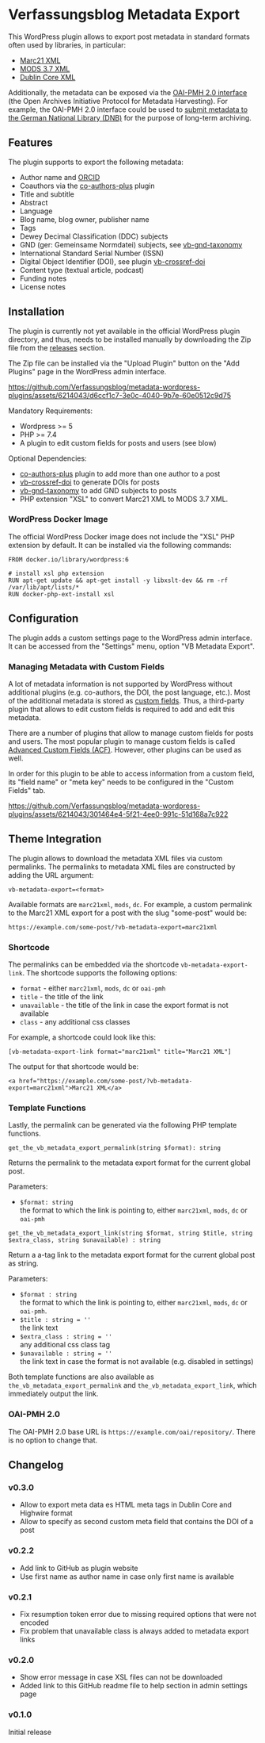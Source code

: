 # Verfassungsblog Metadata Export

This WordPress plugin allows to export post metadata in standard formats often used by libraries, in particular:

- [Marc21 XML](http://www.loc.gov/standards/marcxml/)
- [MODS 3.7 XML](https://www.loc.gov/standards/mods/)
- [Dublin Core XML](https://www.dublincore.org/schemas/xmls/)

Additionally, the metadata can be exposed via the [OAI-PMH 2.0 interface](https://www.openarchives.org/pmh/) (the Open Archives Initiative Protocol for Metadata Harvesting). For example, the OAI-PMH 2.0 interface could be used to [submit metadata to the German National Library (DNB)](https://www.dnb.de/DE/Professionell/Sammeln/Unkoerperliche_Medienwerke/unkoerperliche_medienwerke_node.html) for the purpose of long-term archiving.

## Features

The plugin supports to export the following metadata:

- Author name and [ORCID](https://orcid.org)
- Coauthors via the [co-authors-plus](https://de.wordpress.org/plugins/co-authors-plus/) plugin
- Title and subtitle
- Abstract
- Language
- Blog name, blog owner, publisher name
- Tags
- Dewey Decimal Classification (DDC) subjects
- GND (ger: Gemeinsame Normdatei) subjects, see [vb-gnd-taxonomy](https://github.com/Verfassungsblog/metadata-wordpress-plugins/tree/main/code/packages/vb-gnd-taxonomy)
- International Standard Serial Number (ISSN)
- Digital Object Identifier (DOI), see plugin
[vb-crossref-doi](https://github.com/Verfassungsblog/metadata-wordpress-plugins/tree/main/code/packages/vb-crossref-doi)
- Content type (textual article, podcast)
- Funding notes
- License notes

## Installation

The plugin is currently not yet available in the official WordPress plugin directory, and thus, needs to be installed manually by downloading the Zip file from the [releases](https://github.com/Verfassungsblog/metadata-wordpress-plugins/releases) section.

The Zip file can be installed via the "Upload Plugin" button on the "Add Plugins" page in the WordPress admin interface.

https://github.com/Verfassungsblog/metadata-wordpress-plugins/assets/6214043/d6ccf1c7-3e0c-4040-9b7e-60e0512c9d75

Mandatory Requirements:
- Wordpress >= 5
- PHP >= 7.4
- A plugin to edit custom fields for posts and users (see blow)

Optional Dependencies:
- [co-authors-plus](https://de.wordpress.org/plugins/co-authors-plus/) plugin to add more than one author to a post
- [vb-crossref-doi](https://github.com/Verfassungsblog/metadata-wordpress-plugins/tree/main/code/packages/vb-crossref-doi) to generate DOIs for posts
- [vb-gnd-taxonomy](https://github.com/Verfassungsblog/metadata-wordpress-plugins/tree/main/code/packages/vb-gnd-taxonomy) to add GND subjects to posts
- PHP extension "XSL" to convert Marc21 XML to MODS 3.7 XML.


### WordPress Docker Image

The official WordPress Docker image does not include the "XSL" PHP extension by default. It can be installed via the following commands:

```Docker
FROM docker.io/library/wordpress:6

# install xsl php extension
RUN apt-get update && apt-get install -y libxslt-dev && rm -rf /var/lib/apt/lists/*
RUN docker-php-ext-install xsl
```



## Configuration

The plugin adds a custom settings page to the WordPress admin interface. It can be accessed from the "Settings" menu, option "VB Metadata Export".

### Managing Metadata with Custom Fields

A lot of metadata information is not supported by WordPress without additional plugins (e.g. co-authors, the DOI, the post language, etc.). Most of the additional metadata is stored as [custom fields](https://wordpress.org/documentation/article/assign-custom-fields/). Thus, a third-party plugin that allows to edit custom fields is required to add and edit this metadata.

There are a number of plugins that allow to manage custom fields for posts and users. The most popular plugin to manage custom fields is called [Advanced Custom Fields (ACF)](https://wordpress.org/plugins/advanced-custom-fields/). However, other plugins can be used as well.

In order for this plugin to be able to access information from a custom field, its "field name" or "meta key" needs to be configured in the "Custom Fields" tab.

https://github.com/Verfassungsblog/metadata-wordpress-plugins/assets/6214043/301464e4-5f21-4ee0-991c-51d168a7c922

## Theme Integration

The plugin allows to download the metadata XML files via custom permalinks. The permalinks to metadata XML files are constructed by adding the URL argument:

`vb-metadata-export=<format>`

Available formats are `marc21xml`, `mods`, `dc`. For example, a custom permalink to the Marc21 XML export for a post with the slug "some-post" would be:

`https://example.com/some-post/?vb-metadata-export=marc21xml`

### Shortcode

The permalinks can be embedded via the shortcode `vb-metadata-export-link`. The shortcode supports the following options:

- `format` - either `marc21xml`, `mods`, `dc` or `oai-pmh`
- `title` - the title of the link
- `unavailable` - the title of the link in case the export format is not available
- `class` - any additional css classes

For example, a shortcode could look like this:

```
[vb-metadata-export-link format="marc21xml" title="Marc21 XML"]
```

The output for that shortcode would be:

```
<a href="https://example.com/some-post/?vb-metadata-export=marc21xml">Marc21 XML</a>
```

### Template Functions

Lastly, the permalink can be generated via the following PHP template functions.

`get_the_vb_metadata_export_permalink(string $format): string`

Returns the permalink to the metadata export format for the current global post.

Parameters:
- `$format: string` \
  the format to which the link is pointing to, either `marc21xml`, `mods`, `dc` or `oai-pmh`

`get_the_vb_metadata_export_link(string $format, string $title, string $extra_class, string $unavailable) : string`

Return a a-tag link to the metadata export format for the current global post as string.

Parameters:
- `$format : string` \
  the format to which the link is pointing to, either `marc21xml`, `mods`, `dc` or `oai-pmh`.
- `$title : string = ''` \
   the link text
- `$extra_class : string = ''` \
   any additional css class tag
- `$unavailable : string = ''` \
  the link text in case the format is not available (e.g. disabled in settings)

Both template functions are also available as `the_vb_metadata_export_permalink` and `the_vb_metadata_export_link`, which immediately output the link.

### OAI-PMH 2.0

The OAI-PMH 2.0 base URL is `https://example.com/oai/repository/`. There is no option to change that.

## Changelog

### v0.3.0

- Allow to export meta data es HTML meta tags in Dublin Core and Highwire format
- Allow to specify as second custom meta field that contains the DOI of a post

### v0.2.2

- Add link to GitHub as plugin website
- Use first name as author name in case only first name is available

### v0.2.1

- Fix resumption token error due to missing required options that were not encoded
- Fix problem that unavailable class is always added to metadata export links

### v0.2.0

- Show error message in case XSL files can not be downloaded
- Added link to this GitHub readme file to help section in admin settings page

### v0.1.0

Initial release
